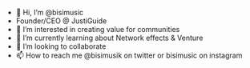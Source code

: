 - 👋 Hi, I’m @bisimusic
- Founder/CEO @ JustiGuide
- 👀 I’m interested in creating value for communities
- 🌱 I’m currently learning about Network effects & Venture
- 💞️ I’m looking to collaborate 
- 📫 How to reach me @bisimusik on twitter or bisimusic on instagram

<!---
bisimusic/bisimusic is a ✨ special ✨ repository because its `README.md` (this file) appears on your GitHub profile.
You can click the Preview link to take a look at your changes.
--->
